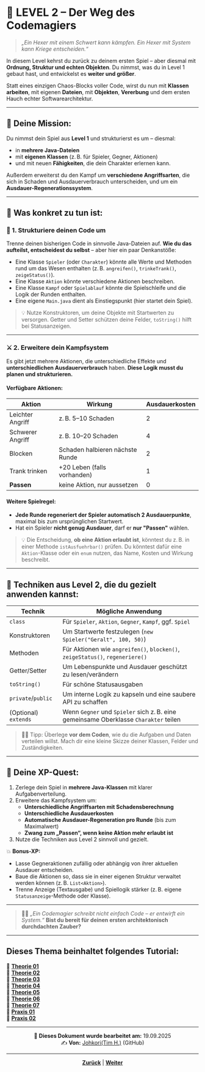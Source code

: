 # 🏰 **LEVEL 2 – Der Weg des Codemagiers**

> *„Ein Hexer mit einem Schwert kann kämpfen. Ein Hexer mit System kann Kriege entscheiden.“*

In diesem Level kehrst du zurück zu deinem ersten Spiel – aber diesmal mit **Ordnung, Struktur und echten Objekten**. Du nimmst, was du in Level 1 gebaut hast, und entwickelst es **weiter und größer**.

Statt eines einzigen Chaos-Blocks voller Code, wirst du nun mit **Klassen arbeiten**, mit eigenen **Dateien**, mit **Objekten**, **Vererbung** und dem ersten Hauch echter Softwarearchitektur.

---

## 🎯 **Deine Mission:**

Du nimmst dein Spiel aus **Level 1** und strukturierst es um – diesmal:
- in **mehrere Java-Dateien**
- mit **eigenen Klassen** (z. B. für Spieler, Gegner, Aktionen)
- und mit neuen **Fähigkeiten**, die dein Charakter erlernen kann.

Außerdem erweiterst du den Kampf um **verschiedene Angriffsarten**, die sich in Schaden und Ausdauerverbrauch unterscheiden, und um ein **Ausdauer-Regenerationssystem**.

---

## 🔨 **Was konkret zu tun ist:**

### 🧱 1. Strukturiere deinen Code um

Trenne deinen bisherigen Code in sinnvolle Java-Dateien auf. **Wie du das aufteilst, entscheidest du selbst** – aber hier ein paar Denkanstöße:

- Eine Klasse `Spieler` (oder `Charakter`) könnte alle Werte und Methoden rund um das Wesen enthalten (z. B. `angreifen()`, `trinkeTrank()`, `zeigeStatus()`).
- Eine Klasse `Aktion` könnte verschiedene Aktionen beschreiben.
- Eine Klasse `Kampf` oder `Spielablauf` könnte die Spielschleife und die Logik der Runden enthalten.
- Eine eigene `Main.java` dient als Einstiegspunkt (hier startet dein Spiel).

> 💡 Nutze Konstruktoren, um deine Objekte mit Startwerten zu versorgen. 
> Getter und Setter schützen deine Felder, `toString()` hilft bei Statusanzeigen.


---

### ⚔️ 2. Erweitere dein Kampfsystem

Es gibt jetzt mehrere Aktionen, die unterschiedliche Effekte und **unterschiedlichen Ausdauerverbrauch** haben. **Diese Logik musst du planen und strukturieren.**

#### Verfügbare Aktionen:

| Aktion             | Wirkung                         | Ausdauerkosten |
|-------------------|----------------------------------|----------------|
| Leichter Angriff  | z. B. 5–10 Schaden               | 2              |
| Schwerer Angriff  | z. B. 10–20 Schaden              | 4              |
| Blocken           | Schaden halbieren nächste Runde | 2              |
| Trank trinken     | +20 Leben (falls vorhanden)      | 1              |
| **Passen**        | keine Aktion, nur aussetzen      | 0              |

#### Weitere Spielregel:
- **Jede Runde regeneriert der Spieler automatisch 2 Ausdauerpunkte**, maximal bis zum ursprünglichen Startwert.
- Hat ein Spieler **nicht genug Ausdauer**, darf er **nur "Passen"** wählen.

> 💡 Die Entscheidung, **ob eine Aktion erlaubt ist**, könntest du z. B. in einer Methode `istAusfuehrbar()` prüfen.
> Du könntest dafür eine `Aktion`-Klasse oder ein `enum` nutzen, das Name, Kosten und Wirkung beschreibt.

---

## 🧠 **Techniken aus Level 2, die du gezielt anwenden kannst:**

| Technik              | Mögliche Anwendung                                                                 |
|----------------------|-----------------------------------------------------------------------------------|
| `class`              | Für `Spieler`, `Aktion`, `Gegner`, `Kampf`, ggf. `Spiel`                          |
| Konstruktoren        | Um Startwerte festzulegen (`new Spieler("Geralt", 100, 50)`)                      |
| Methoden             | Für Aktionen wie `angreifen()`, `blocken()`, `zeigeStatus()`, `regeneriere()`     |
| Getter/Setter        | Um Lebenspunkte und Ausdauer geschützt zu lesen/verändern                         |
| `toString()`         | Für schöne Statusausgaben                                                         |
| `private`/`public`   | Um interne Logik zu kapseln und eine saubere API zu schaffen                      |
| (Optional) `extends` | Wenn `Gegner` und `Spieler` sich z. B. eine gemeinsame Oberklasse `Charakter` teilen |

> 🧙‍♂️ Tipp: Überlege **vor dem Coden**, wie du die Aufgaben und Daten verteilen willst. Mach dir eine kleine Skizze deiner Klassen, Felder und Zuständigkeiten.

---

## 🧪 **Deine XP-Quest:**

1. Zerlege dein Spiel in **mehrere Java-Klassen** mit klarer Aufgabenverteilung.
2. Erweitere das Kampfsystem um:
   - **Unterschiedliche Angriffsarten mit Schadensberechnung**
   - **Unterschiedliche Ausdauerkosten**
   - **Automatische Ausdauer-Regeneration pro Runde** (bis zum Maximalwert)
   - **Zwang zum „Passen“, wenn keine Aktion mehr erlaubt ist**
3. Nutze die Techniken aus Level 2 sinnvoll und gezielt.

💥 **Bonus-XP:**
- Lasse Gegneraktionen zufällig oder abhängig von ihrer aktuellen Ausdauer entscheiden.
- Baue die Aktionen so, dass sie in einer eigenen Struktur verwaltet werden können (z. B. `List<Aktion>`).
- Trenne Anzeige (Textausgabe) und Spiellogik stärker (z. B. eigene `Statusanzeige`-Methode oder Klasse).

---

> 🧙‍♀️ *„Ein Codemagier schreibt nicht einfach Code – er entwirft ein System.“*
> **Bist du bereit für deinen ersten architektonisch durchdachten Zauber?**

---

**Dieses Thema beinhaltet folgendes Tutorial:**
---

🔹 [**Theorie 01**](/docs/06-entwicklung/05-java/01-tutorial/01-theorie/README.md) </br>
🔹 [**Theorie 02**](/docs/06-entwicklung/05-java/01-tutorial/02-theorie/README.md) </br>
🔹 [**Theorie 03**](/docs/06-entwicklung/05-java/01-tutorial/03-theorie/README.md) </br>
🔹 [**Theorie 04**](/docs/06-entwicklung/05-java/01-tutorial/04-theorie/README.md) </br>
🔹 [**Theorie 05**](/docs/06-entwicklung/05-java/01-tutorial/05-theorie/README.md) </br>
🔹 [**Theorie 06**](/docs/06-entwicklung/05-java/01-tutorial/06-theorie/README.md) </br>
🔹 [**Theorie 07**](/docs/06-entwicklung/05-java/01-tutorial/07-theorie/README.md) </br>
🔹 [**Praxis 01**](/docs/06-entwicklung/05-java/01-tutorial/08-praxis-1/README.md) </br>
🔹 [**Praxis 02**](/docs/06-entwicklung/05-java/01-tutorial/09-praxis-2/README.md) </br>

---
<p align="center">
📅 <strong>Dieses Dokument wurde bearbeitet am:</strong> 19.09.2025
<br>
✍️ <strong>Von:</strong> <a href="https://github.com/johkori">Johkori(Tim H.)</a> (GitHub)
</p>

---

<p align="center">
<a href="/docs/06-entwicklung/05-java/01-tutorial/08-praxis-1-theorie/README.md"><strong>Zurück</strong></a> | 
<a href="/docs/06-entwicklung/06-frameworks/README.md"><strong>Weiter</strong></a>
</p>